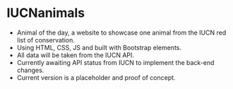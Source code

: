 # IUCNanimals
- Animal of the day, a website to showcase one animal from the IUCN red list of conservation. 
- Using HTML, CSS, JS and built with Bootstrap elements.
- All data will be taken from the IUCN API.
- Currently awaiting API status from IUCN to implement the back-end changes.
- Current version is a placeholder and proof of concept.
